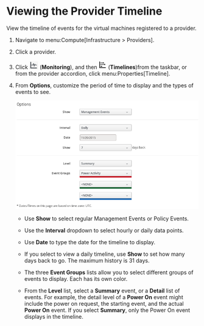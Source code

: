 # Viewing the Provider Timeline

View the timeline of events for the virtual machines registered to a
provider.

1.  Navigate to menu:Compute\[Infrastructure \> Providers\].

2.  Click a provider.

3.  Click ![Monitoring](/images/1994.png) (**Monitoring**), and then
    ![Timelines](/images/1995.png) (**Timelines**)from the taskbar, or
    from the provider accordion, click menu:Properties\[Timeline\].

4.  From **Options**, customize the period of time to display and the
    types of events to see.

    ![provider timeline](/images/provider-timeline.png)

      - Use **Show** to select regular Management Events or Policy
        Events.

      - Use the **Interval** dropdown to select hourly or daily data
        points.

      - Use **Date** to type the date for the timeline to display.

      - If you select to view a daily timeline, use **Show** to set how
        many days back to go. The maximum history is 31 days.

      - The three **Event Groups** lists allow you to select different
        groups of events to display. Each has its own color.

      - From the **Level** list, select a **Summary** event, or a
        **Detail** list of events. For example, the detail level of a
        **Power On** event might include the power on request, the
        starting event, and the actual **Power On** event. If you select
        **Summary**, only the Power On event displays in the timeline.
